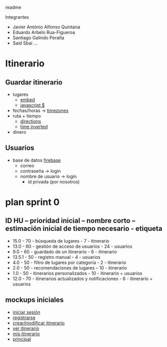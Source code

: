 readme

Integrantes
+ Javier António Alfonso Quintana
+ Eduardo Arbelo Rua-Figueroa
+ Santiago Galindo Peralta
+ Said Sbai ...


# Itinerario
## Guardar itinerario
+ lugares
  + [embed](https://developers.google.com/maps/documentation/embed/guide?hl=es-419)
  + [javascript $](https://developers.google.com/maps/documentation/javascript/tutorial?hl=es-419)
+ fechas/horas -> [timezones](https://developers.google.com/maps/documentation/timezone?hl=es-419)
+ ruta + tiempo 
  + [directions](https://developers.google.com/maps/documentation/directions?hl=es-419)
  + [time inverted](https://developers.google.com/maps/documentation/distance-matrix?hl=es-419)
+ dinero
## Usuarios 
+ base de datos [firebase](https://firebase.google.com/?hl=es-419)
  + correo
  + contraseña -> login
  + nombre de usuario -> login
    + id privada (por nosotros)

# plan sprint 0
## ID HU – prioridad inicial – nombre corto – estimación inicial de tiempo necesario - etiqueta
  + 15.0 - 70 - búsqueda de lugares - 7 - itinerario
  + 13.0 - 60 - gestión de acceso de usuarios - 24 - usuarios
  + 9.0 - 60 - guardado de un itinerario - 6 - itinerario
  + 13.5.1 - 50 - registro manual - 4 - usuarios
  + 4.0 - 50 - filtro de lugares por categoría - 2 - itinerario
  + 2.0 - 50 - recomendaciones de lugares – 10 - itinerario
  + 1.0 - 50 - itinerarios personalizados - 10 - itinerario + usuarios
  + 12.0 - 70 - itinerarios actualizados y notificaciones - 6 - itinerario + usuarios
## mockups iniciales
  + [iniciar sesión](./mockups/login.png)
  + [registrarse](./mockups/register.png)
  + [crear/modificar itinerario](./mockups/create-modify.png)
  + [ver itinerario](/mockups/itinerary.png)
  + [mis itinerario](/mockups/my-itineraries.png)
  + [principal](/mockups/front-page.png)
